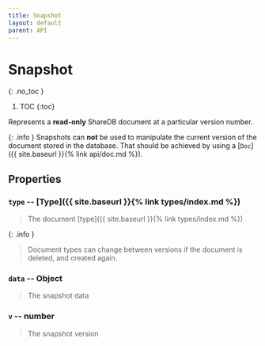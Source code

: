 ```yaml
---
title: Snapshot
layout: default
parent: API
---
```


# Snapshot
{: .no_toc }

1. TOC
{:toc}

Represents a **read-only** ShareDB document at a particular version number.

{: .info }
Snapshots can **not** be used to manipulate the current version of the document stored in the database. That should be achieved by using a [`Doc`]({{ site.baseurl }}{% link api/doc.md %}).

## Properties

### `type` -- [Type]({{ site.baseurl }}{% link types/index.md %})

> The document [type]({{ site.baseurl }}{% link types/index.md %})

{: .info }
> Document types can change between versions if the document is deleted, and created again.

### `data` -- Object

> The snapshot data

### `v` -- number

> The snapshot version
